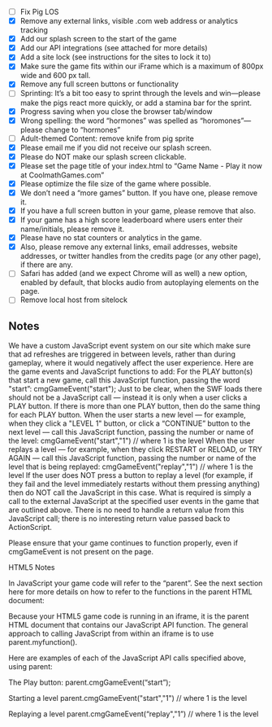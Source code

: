 - [ ] Fix Pig LOS
- [x] Remove any external links, visible .com web address or analytics tracking
- [x] Add our splash screen to the start of the game
- [x] Add our API integrations (see attached for more details)
- [x] Add a site lock (see instructions for the sites to lock it to)
- [x] Make sure the game fits within our iFrame which is a maximum of 800px wide and 600 px tall. 
- [x] Remove any full screen buttons or functionality
- [ ] Sprinting: It’s a bit too easy to sprint through the levels and win—please make the pigs react more quickly, or add a stamina bar for the sprint.
- [x] Progress saving when you close the browser tab/window
- [x] Wrong spelling: the word “hormones” was spelled as “horomones”—please change to “hormones”
- [ ] Adult-themed Content: remove knife from pig sprite
- [x] Please email me if you did not receive our splash screen.
- [x] Please do NOT make our splash screen clickable.
- [x] Please set the page title of your index.html to “Game Name - Play it now at CoolmathGames.com”
- [x] Please optimize the file size of the game where possible.
- [x] We don’t need a “more games” button. If you have one, please remove it.
- [x] If you have a full screen button in your game, please remove that also.
- [x] If your game has a high score leaderboard where users enter their name/initials, please remove it.
- [x] Please have no stat counters or analytics in the game.
- [x] Also, please remove any external links, email addresses, website addresses, or twitter handles from the credits page (or any other page), if there are any.
- [ ] Safari has added (and we expect Chrome will as well) a new option, enabled by default, that blocks audio from autoplaying elements on the page.
- [ ] Remove local host from sitelock

## Notes

We have a custom JavaScript event system on our site which make sure that ad refreshes are triggered in between levels, rather than during gameplay, where it would negatively affect the user experience.
Here are the game events and JavaScript functions to add: 
For the PLAY button(s) that start a new game, call this JavaScript function, passing the word "start”:  cmgGameEvent("start");   Just to be clear, when the SWF loads there should not be a JavaScript call — instead it is only when a user clicks a PLAY button. If there is more than one PLAY button, then do the same thing for each PLAY button.
When the user starts a new level — for example, when they click a "LEVEL 1" button, or click a “CONTINUE” button to the next level — call this JavaScript function, passing the number or name of the level:  cmgGameEvent("start","1")    // where 1 is the level
When the user replays a level — for example, when they click RESTART or RELOAD, or TRY AGAIN — call this JavaScript function, passing the number or name of the level that is being replayed:  cmgGameEvent("replay","1")   // where 1 is the level
If the user does NOT press a button to replay a level (for example, if they fail and the level immediately restarts without them pressing anything) then do NOT call the JavaScript in this case. 
What is required is simply a call to the external JavaScript at the specified user events in the game that are outlined above. There is no need to handle a return value from this JavaScript call; there is no interesting return value passed back to ActionScript.

Please ensure that your game continues to function properly, even if cmgGameEvent is not present on the page.

HTML5 Notes

In JavaScript your game code will refer to the “parent”. See the next section here for more details on how to refer to the functions in the parent HTML document:

Because your HTML5 game code is running in an iframe, it is the parent HTML document that contains our JavaScript API function. The general approach to calling JavaScript from within an iframe is to use parent.myfunction().

Here are examples of each of the JavaScript API calls specified above, using parent:

The Play button: 
parent.cmgGameEvent(“start”);

Starting a level
parent.cmgGameEvent("start","1")    // where 1 is the level

Replaying a level
parent.cmgGameEvent(“replay","1”)   // where 1 is the level
